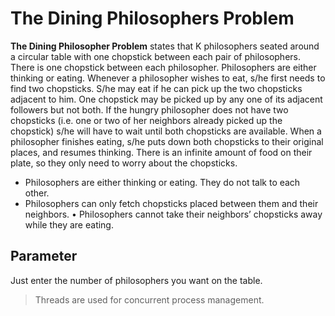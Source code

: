 # The Dining Philosophers Problem 
**The Dining Philosopher Problem** states that K philosophers seated around a circular table with one chopstick between each pair of philosophers. There is one chopstick between each philosopher. Philosophers are either thinking or eating. Whenever a philosopher wishes to eat, s/he first needs to find two chopsticks. S/he may eat if he can pick up the two chopsticks adjacent to him. One chopstick may be picked up by any one of its adjacent followers but not both. If the hungry philosopher does not have two chopsticks (i.e. one or two of her neighbors already picked up the chopstick) s/he will have to wait until both chopsticks are available. When a philosopher finishes eating, s/he puts down both chopsticks to their original places, and resumes thinking. There is an infinite amount of food on their plate, so they only need to worry about the chopsticks.
- Philosophers are either thinking or eating. They do not talk to each other.
- Philosophers can only fetch chopsticks placed between them and their neighbors. • Philosophers cannot take their neighbors’ chopsticks away while they are eating.

## Parameter
Just enter the number of philosophers you want on the table.

> Threads are used for concurrent process management.